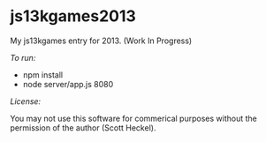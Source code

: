 js13kgames2013
==============

My js13kgames entry for 2013. (Work In Progress)

*To run:*
* npm install
* node server/app.js 8080

*License:*

You may not use this software for commerical purposes without the permission of the author (Scott Heckel).
